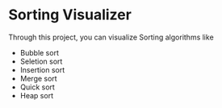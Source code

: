 # Sorting Visualizer
Through this project, you can visualize Sorting algorithms like
- Bubble sort 
- Seletion sort 
- Insertion sort 
- Merge sort 
- Quick sort
- Heap sort
